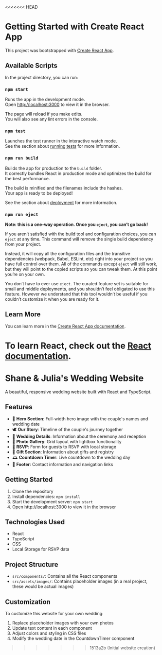 <<<<<<< HEAD
# Getting Started with Create React App

This project was bootstrapped with [Create React App](https://github.com/facebook/create-react-app).

## Available Scripts

In the project directory, you can run:

### `npm start`

Runs the app in the development mode.\
Open [http://localhost:3000](http://localhost:3000) to view it in the browser.

The page will reload if you make edits.\
You will also see any lint errors in the console.

### `npm test`

Launches the test runner in the interactive watch mode.\
See the section about [running tests](https://facebook.github.io/create-react-app/docs/running-tests) for more information.

### `npm run build`

Builds the app for production to the `build` folder.\
It correctly bundles React in production mode and optimizes the build for the best performance.

The build is minified and the filenames include the hashes.\
Your app is ready to be deployed!

See the section about [deployment](https://facebook.github.io/create-react-app/docs/deployment) for more information.

### `npm run eject`

**Note: this is a one-way operation. Once you `eject`, you can’t go back!**

If you aren’t satisfied with the build tool and configuration choices, you can `eject` at any time. This command will remove the single build dependency from your project.

Instead, it will copy all the configuration files and the transitive dependencies (webpack, Babel, ESLint, etc) right into your project so you have full control over them. All of the commands except `eject` will still work, but they will point to the copied scripts so you can tweak them. At this point you’re on your own.

You don’t have to ever use `eject`. The curated feature set is suitable for small and middle deployments, and you shouldn’t feel obligated to use this feature. However we understand that this tool wouldn’t be useful if you couldn’t customize it when you are ready for it.

## Learn More

You can learn more in the [Create React App documentation](https://facebook.github.io/create-react-app/docs/getting-started).

To learn React, check out the [React documentation](https://reactjs.org/).
=======
# Shane & Julia's Wedding Website

A beautiful, responsive wedding website built with React and TypeScript.

## Features

- 🌸 **Hero Section**: Full-width hero image with the couple's names and wedding date
- 🕊️ **Our Story**: Timeline of the couple's journey together
- 📍 **Wedding Details**: Information about the ceremony and reception
- 📸 **Photo Gallery**: Grid layout with lightbox functionality
- 📅 **RSVP**: Form for guests to RSVP with local storage
- 🎁 **Gift Section**: Information about gifts and registry
- 🕰️ **Countdown Timer**: Live countdown to the wedding day
- 📜 **Footer**: Contact information and navigation links

## Getting Started

1. Clone the repository
2. Install dependencies: `npm install`
3. Start the development server: `npm start`
4. Open [http://localhost:3000](http://localhost:3000) to view it in the browser

## Technologies Used

- React
- TypeScript
- CSS
- Local Storage for RSVP data

## Project Structure

- `src/components/`: Contains all the React components
- `src/assets/images/`: Contains placeholder images (in a real project, these would be actual images)

## Customization

To customize this website for your own wedding:
1. Replace placeholder images with your own photos
2. Update text content in each component
3. Adjust colors and styling in CSS files
4. Modify the wedding date in the CountdownTimer component
>>>>>>> 1513a2b (Initial website creation)

